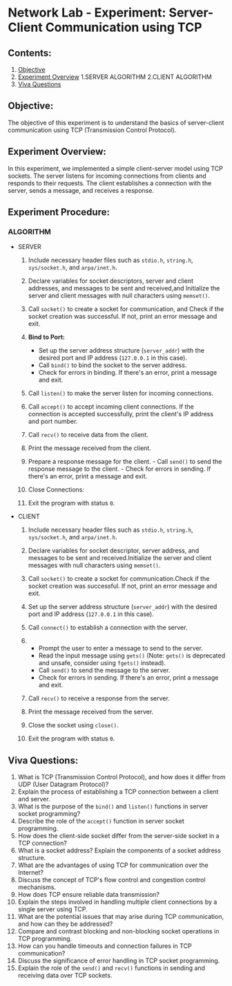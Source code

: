 # Network Lab - Experiment: Server-Client Communication using TCP

## Contents:
1. [Objective](https://github.com/Xrg360/networkLabS6/blob/master/exp1-TCP/README.md#objective)
2. [Experiment Overview](https://github.com/Xrg360/networkLabS6/tree/master/exp1-TCP#experiment-overview)
   1.SERVER ALGORITHM
   2.CLIENT ALGORITHM
3. [Viva Questions](https://github.com/Xrg360/networkLabS6/tree/master/exp1-TCP#viva-questions)


## Objective:
The objective of this experiment is to understand the basics of server-client communication using TCP (Transmission Control Protocol).

## Experiment Overview:
In this experiment, we implemented a simple client-server model using TCP sockets. The server listens for incoming connections from clients and responds to their requests. The client establishes a connection with the server, sends a message, and receives a response.

## Experiment Procedure:
### ALGORITHM

   - SERVER
      1. Include necessary header files such as `stdio.h`, `string.h`, `sys/socket.h`, and `arpa/inet.h`.
   
      2. Declare variables for socket descriptors, server and client addresses, and messages to be sent and received,and Initialize the server and client messages with null characters using `memset()`.
      
      3. Call `socket()` to create a socket for communication, and Check if the socket creation was successful. If not, print an error message and exit.
      
      4. **Bind to Port:**
         - Set up the server address structure (`server_addr`) with the desired port and IP address (`127.0.0.1` in this case).
         - Call `bind()` to bind the socket to the server address.
         - Check for errors in binding. If there's an error, print a message and exit.
      
      5. Call `listen()` to make the server listen for incoming connections.
      
      6. Call `accept()` to accept incoming client connections. If the connection is accepted successfully, print the client's IP address and port number.
      
      7.  Call `recv()` to receive data from the client.
      
      8.  Print the message received from the client.
      
      9.  Prepare a response message for the client.
         - Call `send()` to send the response message to the client.
         - Check for errors in sending. If there's an error, print a message and exit.
      
      10. Close Connections:
      
      11.  Exit the program with status `0`.
   
   - CLIENT
      1.  Include necessary header files such as `stdio.h`, `string.h`, `sys/socket.h`, and `arpa/inet.h`.
      
      2. Declare variables for socket descriptor, server address, and messages to be sent and received.Initialize the server and client messages with null characters using `memset()`.
      
      3. Call `socket()` to create a socket for communication.Check if the socket creation was successful. If not, print an error message and exit.
      
      4. Set up the server address structure (`server_addr`) with the desired port and IP address (`127.0.0.1` in this case).
      
      5. Call `connect()` to establish a connection with the server.
      
      6. - Prompt the user to enter a message to send to the server.
         - Read the input message using `gets()` (Note: `gets()` is deprecated and unsafe, consider using `fgets()` instead).
         - Call `send()` to send the message to the server.
         - Check for errors in sending. If there's an error, print a message and exit.
      
      7. Call `recv()` to receive a response from the server.
      
      8. Print the message received from the server.
      
      9. Close the socket using `close()`.
      
      10. Exit the program with status `0`.



## Viva Questions:
1. What is TCP (Transmission Control Protocol), and how does it differ from UDP (User Datagram Protocol)?
2. Explain the process of establishing a TCP connection between a client and server.
3. What is the purpose of the `bind()` and `listen()` functions in server socket programming?
4. Describe the role of the `accept()` function in server socket programming.
5. How does the client-side socket differ from the server-side socket in a TCP connection?
6. What is a socket address? Explain the components of a socket address structure.
7. What are the advantages of using TCP for communication over the Internet?
8. Discuss the concept of TCP's flow control and congestion control mechanisms.
9. How does TCP ensure reliable data transmission?
10. Explain the steps involved in handling multiple client connections by a single server using TCP.
11. What are the potential issues that may arise during TCP communication, and how can they be addressed?
12. Compare and contrast blocking and non-blocking socket operations in TCP programming.
13. How can you handle timeouts and connection failures in TCP communication?
14. Discuss the significance of error handling in TCP socket programming.
15. Explain the role of the `send()` and `recv()` functions in sending and receiving data over TCP sockets.
